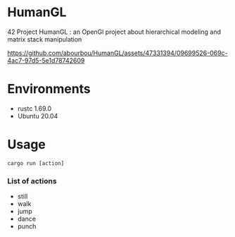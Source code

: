 # HumanGL
42 Project HumanGL : an OpenGl project about hierarchical modeling and matrix stack manipulation


https://github.com/abourbou/HumanGL/assets/47331394/09699526-069c-4ac7-97d5-5e1d78742609



# Environments
- rustc 1.69.0
- Ubuntu 20.04

# Usage
```
cargo run [action]
```

### List of actions
- still
- walk
- jump
- dance
- punch

